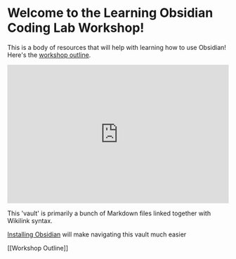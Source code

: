 # Welcome to the Learning Obsidian Coding Lab Workshop!

This is a body of resources that will help with learning how to use Obsidian! Here's the [workshop outline](Workshop%20Outline.md).

<div style="position: relative; padding-bottom: 62.5%; height: 0;"><iframe src="https://www.loom.com/embed/31238ce0b6c44601b1e943c7622314af" frameborder="0" webkitallowfullscreen mozallowfullscreen allowfullscreen style="position: absolute; top: 0; left: 0; width: 100%; height: 100%;"></iframe></div>


This 'vault' is primarily a bunch of Markdown files linked together with Wikilink syntax.

[Installing Obsidian](https://obsidian.md/) will make navigating this vault much easier



[[Workshop Outline]]
